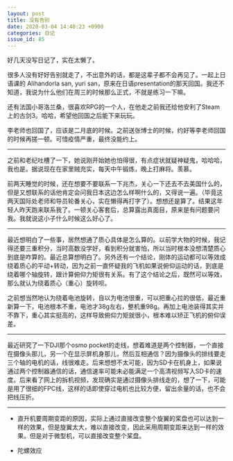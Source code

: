 ```yaml
---
layout: post
title: 没有告别 
date: 2020-03-04 14:40:23 +0900
categories: 日记
issue_id: 85
---
```


好几天没写日记了，实在太懒了。

很多人没有好好告别就走了，不出意外的话，都是这辈子都不会再见了。一起上日语课的 Alihandorla san, yuri san，原来在日语presentation的那天回国。我还不知道，我说为什么他们在周三的时候那么正式，不就是练习一下嘛。

还有法国小哥洛兰桑，很喜欢RPG的一个人，在他走之前我还给他安利了Steam上的古剑3。哈哈，希望他回国之后能下来玩玩。

李老师也回国了，应该是二月底的时候。之前送张博士的时候，约好等李老师回国的时候再搓一顿。可惜疫情严重，最终没能约上。

---

之前和老纪吐槽了一下，她说刚开始她也怕得很，有点症状就疑神疑鬼，哈哈哈，我也是。据说现在在家里贼充实，每天中午锻炼，晚上打麻将。羡慕。

前两天睡觉的时候，还在想要不要联系一下兆杰，关心一下还去不去美国什么的，但是又想联系的话他肯定会问我日本这边怎么样啊什么的，又得说一遍。（毕竟这两天国际处老师和导员轮番关心，实在懒得再打字了）。想想还是算了。结果这年轻人昨天跑来联系我了。一顿关心客套后，总算露出真面目，原来是有问题要问我。我就说这小子什么时候这么好心了。

---

最近想明白了一些事，居然想通了质心具体是怎么算的。以前学大物的时候，我记得还要三重积分，当时高数没学好，看到积分就害怕，所以当时根本没想清楚质心到底是咋算的。最近总算想明白了。另外还有一个结论，刚体的运动都可以等效成绕着质心的平动+转动，因为之前一直怀疑我的飞机如果说俯仰运动的话，到底是绕着哪个轴旋转，跟计算俯仰力矩很有关系。有了这个结论之后，既然可以等效，那么就认为绕着质心（重心）旋转呗。

之前想当然地认为绕着电池旋转，自以为电池很重，可以把重心拉的很低，最近重新算一下，电池根本不重，电池才38g左右，整机重98g。再加上电池装得其实并不靠下，重心其实挺高的，这样导致俯仰力矩就很小，根本难以矫正飞机的俯仰误差。

---

最近研究了一下DJI那个osmo pocket的走线，想着难道是两个控制器，一个直接在摄像头那儿，另一个在显示屏机身那儿，然后互相通信？因为摄像头的排线要走三个轴的电机的话，线很难走。后来想想不太可能，因为SD卡在机身上，如果说通过两个控制器通信的话，通信速率可能未必能满足一个高清视频写入SD卡的速度。后来看了网上的拆机视频，发现确实是通过摄像头排线走的，想了一下，可能是用了很细的FPC线，这样的话即使穿过电机也比较方便，留出余量的话，也不会把线压折。

---

- 直升机要周期变距的原因，实际上通过直接改变整个旋翼的桨盘也可以达到一样的效果，但是旋翼太大，难以直接改变，因此采用周期变距来达到一样的效果。但是对于微型机，可以直接改变整个桨盘。

- 陀螺效应
